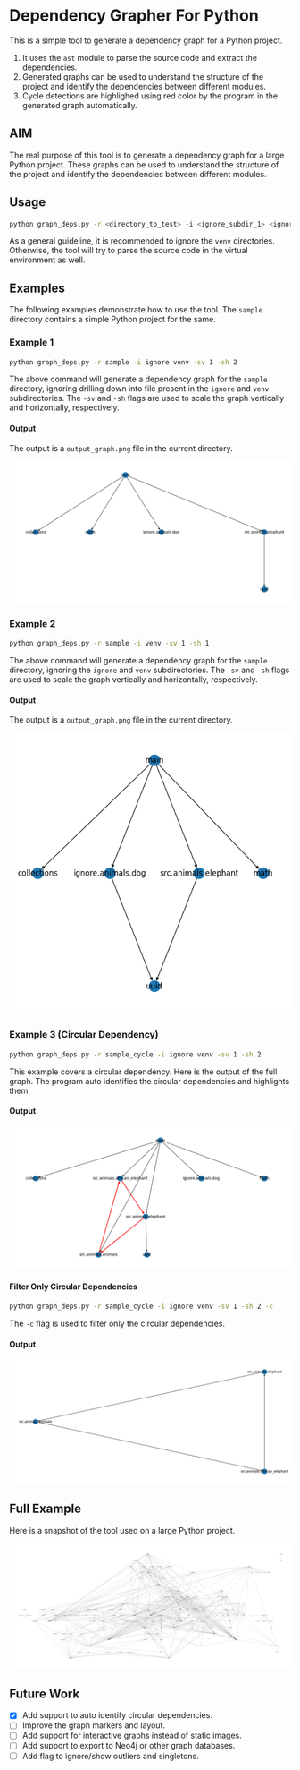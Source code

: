 # Dependency Grapher For Python

This is a simple tool to generate a dependency graph for a Python project. 
1. It uses the `ast` module to parse the source code and extract the dependencies.<br>
2. Generated graphs can be used to understand the structure of the project and identify the dependencies between different modules.<br>
3. Cycle detections are highlighed using red color by the program in the generated graph automatically.

## AIM 

The real purpose of this tool is to generate a dependency graph for a large Python project. These graphs can be used to understand the structure of the project and identify the dependencies between different modules.

## Usage

```bash
python graph_deps.py -r <directory_to_test> -i <ignore_subdir_1> <ignore_subdir_2> .... <ignore subdir n> -sv <scale vertical> -sh <scale horizontal>
```

As a general guideline, it is recommended to ignore the `venv` directories. Otherwise, the tool will try to parse the source code in the virtual environment as well.

## Examples

The following examples demonstrate how to use the tool. The `sample` directory contains a simple Python project for the same.

### Example 1

```bash
python graph_deps.py -r sample -i ignore venv -sv 1 -sh 2
```

The above command will generate a dependency graph for the `sample` directory, ignoring drilling down into file present in the `ignore` and `venv` subdirectories. The `-sv` and `-sh` flags are used to scale the graph vertically and horizontally, respectively.

#### Output

The output is a `output_graph.png` file in the current directory.

![Output Graph](./docs/img/output_graph_sample_1.png)

### Example 2

```bash
python graph_deps.py -r sample -i venv -sv 1 -sh 1
```

The above command will generate a dependency graph for the `sample` directory, ignoring the `ignore` and `venv` subdirectories. The `-sv` and `-sh` flags are used to scale the graph vertically and horizontally, respectively.

#### Output

The output is a `output_graph.png` file in the current directory.

![Output Graph](./docs/img/output_graph_sample_2.png)

### Example 3 (Circular Dependency)

```bash
python graph_deps.py -r sample_cycle -i ignore venv -sv 1 -sh 2
```

This example covers a circular dependency. Here is the output of the full graph. The program auto identifies the circular dependencies and highlights them.

#### Output

![Output Graph](./docs/img/output_graph_sample_4.png)

#### Filter Only Circular Dependencies

```bash
python graph_deps.py -r sample_cycle -i ignore venv -sv 1 -sh 2 -c
```

The `-c` flag is used to filter only the circular dependencies.

#### Output

![Output Graph](./docs/img/output_graph_sample_5.png)


## Full Example

Here is a snapshot of the tool used on a large Python project.

![Output Graph](./docs/img/output_graph_sample_3.png)

## Future Work

- [x] Add support to auto identify circular dependencies.
- [ ] Improve the graph markers and layout.
- [ ] Add support for interactive graphs instead of static images.
- [ ] Add support to export to Neo4j or other graph databases.
- [ ] Add flag to ignore/show outliers and singletons.